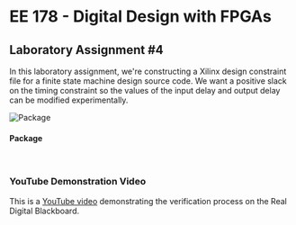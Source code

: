 # EE 178 - Digital Design with FPGAs

## Laboratory Assignment #4

In this laboratory assignment, we're constructing a Xilinx design constraint file for a finite state machine design source code. We want a positive slack on the timing constraint so the values of the input delay and output delay can be modified experimentally.

![Package](https://cdn.discordapp.com/attachments/951405964379164693/951406348850053151/unknown.png)
#### Package
<br/>

### YouTube Demonstration Video
This is a [YouTube video](https://www.youtube.com/watch?v=FznCUkk_SsU) demonstrating the verification process on the Real Digital Blackboard.

